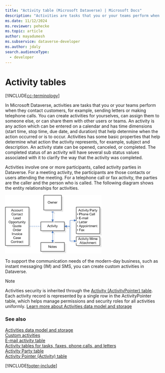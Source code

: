 ```yaml
---
title: "Activity table (Microsoft Dataverse) | Microsoft Docs"
description: "Activities are tasks that you or your teams perform when they contact customers, for example, sending letters or making telephone calls." 
ms.date: 11/12/2024
ms.reviewer: pehecke
ms.topic: article
author: mayadumesh
ms.subservice: dataverse-developer
ms.author: jdaly
search.audienceType: 
  - developer
---
```

# Activity tables

[!INCLUDE[cc-terminology](includes/cc-terminology.md)]

In Microsoft Dataverse, activities are tasks that you or your teams perform when they contact customers, for example, sending letters or making telephone calls. You  can create activities for yourselves, can assign them to someone else, or can share them with other users or teams. An activity is any action which can be entered  on a calendar  and has time dimensions (start time, stop time, due date, and duration) that help determine when the action occurred or is to occur. Activities has some basic properties that help determine what action the activity represents, for example, subject and description. An activity state can be opened, canceled, or completed. The completed status of an activity will have several sub status values associated with it to clarify the way that the activity was completed.  
  
Activities involve one or more participants, called activity parties in Dataverse. For a meeting activity, the participants are those contacts or users attending the meeting. For a telephone call or fax activity, the parties are the caller and the person who is called. The following diagram shows the entity relationships for activities.  
  
![Activity diagram.](media/entity-model-activity.gif "Activity diagram")  
  
To support the communication needs of the modern-day business, such as instant messaging (IM) and SMS, you can create custom activities in Dataverse.  

> [!NOTE]
> Activities security is inherited through the [Activity (ActivityPointer) table](reference/entities/activitypointer.md). Each activity record is represented by a single row in the ActivityPointer table, which helps manage permissions and security roles for all activities uniformly. [Learn more about Activities data model and storage](activities-data-model-storage.md)
  
### See also

 [Activities data model and storage](activities-data-model-storage.md)   
 [Custom activities](custom-activities.md)  
 [E-mail activity table](email-activity-entities.md)   
 [Activity tables for tasks, faxes, phone calls, and letters](task-fax-phone-call-letter-activity-entities.md)   
 [Activity Party table](activityparty-entity.md)   
 [Activity Pointer (Activity) table](activitypointer-activity-entity.md)  


 

[!INCLUDE[footer-include](../../includes/footer-banner.md)]
